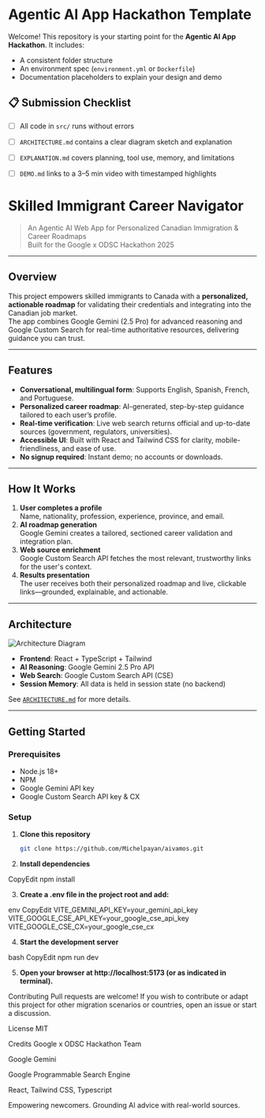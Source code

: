 # Agentic AI App Hackathon Template

Welcome! This repository is your starting point for the **Agentic AI App Hackathon**. It includes:

- A consistent folder structure  
- An environment spec (`environment.yml` or `Dockerfile`)  
- Documentation placeholders to explain your design and demo

## 📋 Submission Checklist

- [ ] All code in `src/` runs without errors  
- [ ] `ARCHITECTURE.md` contains a clear diagram sketch and explanation  
- [ ] `EXPLANATION.md` covers planning, tool use, memory, and limitations  
- [ ] `DEMO.md` links to a 3–5 min video with timestamped highlights  


# Skilled Immigrant Career Navigator

> An Agentic AI Web App for Personalized Canadian Immigration & Career Roadmaps  
> Built for the Google x ODSC Hackathon 2025

---

## Overview

This project empowers skilled immigrants to Canada with a **personalized, actionable roadmap** for validating their credentials and integrating into the Canadian job market.  
The app combines Google Gemini (2.5 Pro) for advanced reasoning and Google Custom Search for real-time authoritative resources, delivering guidance you can trust.

---

## Features

- **Conversational, multilingual form**: Supports English, Spanish, French, and Portuguese.
- **Personalized career roadmap**: AI-generated, step-by-step guidance tailored to each user’s profile.
- **Real-time verification**: Live web search returns official and up-to-date sources (government, regulators, universities).
- **Accessible UI**: Built with React and Tailwind CSS for clarity, mobile-friendliness, and ease of use.
- **No signup required**: Instant demo; no accounts or downloads.

---

## How It Works

1. **User completes a profile**  
   Name, nationality, profession, experience, province, and email.
2. **AI roadmap generation**  
   Google Gemini creates a tailored, sectioned career validation and integration plan.
3. **Web source enrichment**  
   Google Custom Search API fetches the most relevant, trustworthy links for the user's context.
4. **Results presentation**  
   The user receives both their personalized roadmap and live, clickable links—grounded, explainable, and actionable.

---

## Architecture

![Architecture Diagram](./A_flowchart_diagram_in_the_image_illustrates_an_ag.png)

- **Frontend**: React + TypeScript + Tailwind
- **AI Reasoning**: Google Gemini 2.5 Pro API
- **Web Search**: Google Custom Search API (CSE)
- **Session Memory**: All data is held in session state (no backend)

See [`ARCHITECTURE.md`](./ARCHITECTURE.md) for more details.

---

## Getting Started

### **Prerequisites**

- Node.js 18+
- NPM
- Google Gemini API key
- Google Custom Search API key & CX

### **Setup**

1. **Clone this repository**

   ```bash
   git clone https://github.com/Michelpayan/aivamos.git

2. **Install dependencies**


CopyEdit
npm install

3. **Create a .env file in the project root and add:**


 env
CopyEdit
VITE_GEMINI_API_KEY=your_gemini_api_key
VITE_GOOGLE_CSE_API_KEY=your_google_cse_api_key
VITE_GOOGLE_CSE_CX=your_google_cse_cx

4. **Start the development server**

 bash
CopyEdit
npm run dev

5. **Open your browser at http://localhost:5173 (or as indicated in terminal).**


Contributing
Pull requests are welcome!
 If you wish to contribute or adapt this project for other migration scenarios or countries, open an issue or start a discussion.

License
MIT

Credits
Google x ODSC Hackathon Team


Google Gemini


Google Programmable Search Engine


React, Tailwind CSS, Typescript



Empowering newcomers. Grounding AI advice with real-world sources.


